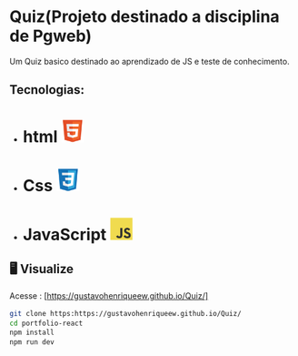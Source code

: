 # Quiz(Projeto destinado a disciplina de Pgweb)

Um Quiz basico destinado ao aprendizado de JS e teste de conhecimento.

## Tecnologias:

- # html <img src="https://raw.githubusercontent.com/devicons/devicon/master/icons/html5/html5-original.svg" alt="HTML5" width="40" height="40"/>
- # Css <img src="https://raw.githubusercontent.com/devicons/devicon/master/icons/css3/css3-original.svg" alt="CSS3" width="40" height="40"/>
- # JavaScript <img src="https://raw.githubusercontent.com/devicons/devicon/master/icons/javascript/javascript-original.svg" alt="JavaScript" width="40" height="40"/>

## 🖥️ Visualize

Acesse : [https://gustavohenriqueew.github.io/Quiz/]


```bash
git clone https:https://gustavohenriqueew.github.io/Quiz/
cd portfolio-react
npm install
npm run dev
